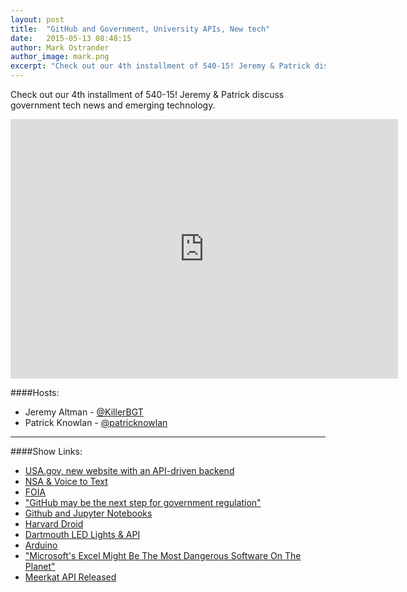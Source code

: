 ```yaml
---
layout: post
title:  "GitHub and Government, University APIs, New tech"
date:   2015-05-13 08:48:15
author: Mark Ostrander
author_image: mark.png
excerpt: "Check out our 4th installment of 540-15! Jeremy & Patrick discuss government tech news and emerging technology."
---
```


Check out our 4th installment of 540-15! Jeremy & Patrick discuss government tech news and emerging technology.

<iframe width="620" height="415" src="http://www.youtube.com/embed/DRoRqAQ-SpE" frameborder="0"></iframe>

####Hosts:
- Jeremy Altman - [@KillerBGT](https://twitter.com/KillerBGT)
- Patrick Knowlan - [@patricknowlan](https://twitter.com/patricknowlan)

---

####Show Links:
- [USA.gov, new website with an API-driven backend](http://x.540.io/1zZNEgo)
- [NSA & Voice to Text](http://x.540.io/1bPoCVN)
- [FOIA](http://x.540.io/1HdG7KW)
- ["GitHub may be the next step for government regulation"](http://x.540.io/1IAOTEr)
- [Github and Jupyter Notebooks](http://x.540.io/1L1Xpfd)
- [Harvard Droid](http://x.540.io/1Fkg3QN)
- [Dartmouth LED Lights & API](http://x.540.io/1PiPccm)
- [Arduino](http://x.540.io/1IARfmz )
- ["Microsoft's Excel Might Be The Most Dangerous Software On The Planet"](http://x.540.io/1JcUOzY)
- [Meerkat API Released](http://x.540.io/1HgP0WN)